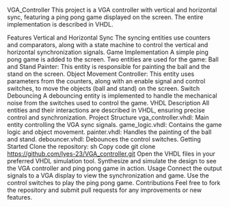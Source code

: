 VGA_Controller
This project is a VGA controller with vertical and horizontal sync, featuring a ping pong game displayed on the screen. The entire implementation is described in VHDL.

Features
Vertical and Horizontal Sync
The syncing entities use counters and comparators, along with a state machine to control the vertical and horizontal synchronization signals.
Game Implementation
A simple ping pong game is added to the screen.
Two entities are used for the game:
Ball and Stand Painter: This entity is responsible for painting the ball and the stand on the screen.
Object Movement Controller: This entity uses parameters from the counters, along with an enable signal and control switches, to move the objects (ball and stand) on the screen.
Switch Debouncing
A debouncing entity is implemented to handle the mechanical noise from the switches used to control the game.
VHDL Description
All entities and their interactions are described in VHDL, ensuring precise control and synchronization.
Project Structure
vga_controller.vhdl: Main entity controlling the VGA sync signals.
game_logic.vhdl: Contains the game logic and object movement.
painter.vhdl: Handles the painting of the ball and stand.
debouncer.vhdl: Debounces the control switches.
Getting Started
Clone the repository:
sh
Copy code
git clone https://github.com/lyes-23/VGA_controller.git
Open the VHDL files in your preferred VHDL simulation tool.
Synthesize and simulate the design to see the VGA controller and ping pong game in action.
Usage
Connect the output signals to a VGA display to view the synchronization and game.
Use the control switches to play the ping pong game.
Contributions
Feel free to fork the repository and submit pull requests for any improvements or new features.